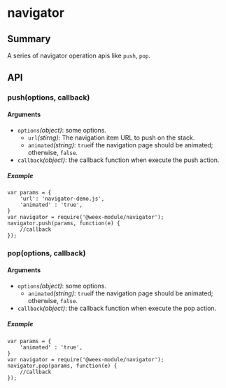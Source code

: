 # navigator
## Summary

A series of navigator operation apis like `push`, `pop`.

## API

### push(options, callback)


#### Arguments

* `options`*(object)*: some options.
  * `url`*(stirng)*: The navigation item URL to push on the stack.
  * `animated`*(string)*:  `true`if the navigation page should be animated; otherwise, `false`.
* `callback`*(object)*: the callback function when execute the push action.  
##### Example

```
var params = {
    'url': 'navigator-demo.js',
    'animated' : 'true',
}
var navigator = require('@weex-module/navigator');
navigator.push(params, function(e) {
	//callback
});
```

### pop(options, callback)



#### Arguments

* `options`*(object)*: some options.
  * `animated`*(string)*:  `true`if the navigation page should be animated; otherwise, `false`.
* `callback`*(object)*: the callback function when execute the pop action.  
##### Example

```
var params = {
    'animated' : 'true',
}
var navigator = require('@weex-module/navigator');
navigator.pop(params, function(e) {
	//callback
});
```
